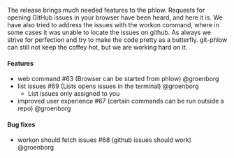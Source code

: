 The release brings much needed features to the phlow. Requests for opening GitHub issues in your browser have been heard, and here it is.
We have also tried to address the issues with the workon command, where in some cases it was unable to locate the issues on github.
As always we strive for perfection and try to make the code pretty as a butterfly.
git-phlow can still not keep the coffey hot, but we are working hard on it. 

#### Features
- web command #63 (Browser can be started from phlow) @groenborg
- list issues #69 (Lists opens issues in the terminal) @groenborg
    - List issues only assigned to you
- improved user experience #67 (certain commands can be run outside a repo) @groenborg

#### Bug fixes
- workon should fetch issues #68 (github issues should work) @groenborg